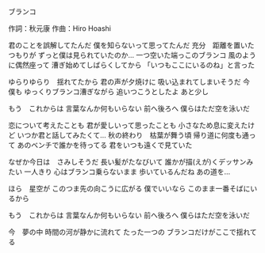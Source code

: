 ブランコ

作詞：秋元康
作曲：Hiro Hoashi

君のことを誤解してたんだ
僕を知らないって思ってたんだ
充分　距離を置いたつもりが
ずっと僕は見られていたのか…
一つ空いた端っこのブランコ
風のように偶然座って
漕ぎ始めてしばらくしてから
「いつもここにいるのね」と言った

ゆらりゆらり　揺れてたから
君の声が夕焼けに
吸い込まれてしまいそうだ
今　僕も
ゆっくりブランコ漕ぎながら
追いつこうとしたよ
あと少し

もう　これからは
言葉なんか何もいらない
前へ後ろへ
僕らはただ空を泳いだ

恋について考えたことも
君が愛しいって思ったことも
小さなため息に変えたけど
いつか君と話してみたくて…
秋の終わり　枯葉が舞う頃
帰り道に何度も通って
あのベンチで誰かを待ってる
君をいつも遠くで見ていた

なぜか今日は　さみしそうだ
長い髪がたなびいて
誰かが描(えが)くデッサンみたい
一人きり
心はブランコ乗らないまま
歩いているんだね
あの道を…

ほら　星空が
このつま先の向こうに広がる
僕でいいなら
このまま一番そばにいるから

もう　これからは
言葉なんか何もいらない
前へ後ろへ
僕らはただ空を泳いだ

今　夢の中
時間の河が静かに流れて
たった一つの
ブランコだけがここで揺れてる